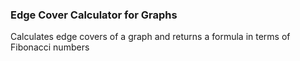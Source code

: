 ### Edge Cover Calculator for Graphs
Calculates edge covers of a graph and returns a formula in terms of Fibonacci numbers
